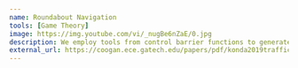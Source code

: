 ```yaml
---
name: Roundabout Navigation
tools: [Game Theory]
image: https://img.youtube.com/vi/_nugBe6nZaE/0.jpg
description: We employ tools from control barrier functions to generate nonlinear controllers that ensure safety as robotic vehicles navigate through a roundabout.
external_url: https://coogan.ece.gatech.edu/papers/pdf/konda2019trafficcircle.pdf
---
```



